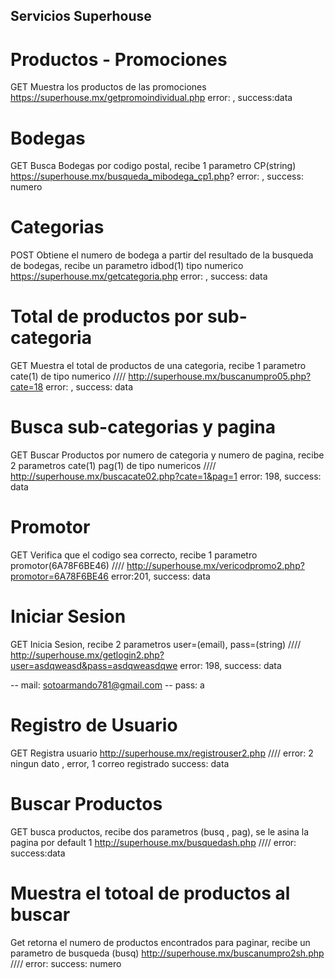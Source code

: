 ## Servicios Superhouse

# Productos - Promociones
GET Muestra los productos de las promociones
https://superhouse.mx/getpromoindividual.php
error: , success:data

# Bodegas
GET Busca Bodegas por codigo postal, recibe 1 parametro CP(string)
https://superhouse.mx/busqueda_mibodega_cp1.php?
error: , success: numero

# Categorias
POST Obtiene el numero de bodega a partir del resultado de la busqueda de bodegas, recibe un parametro idbod(1) tipo numerico
https://superhouse.mx/getcategoria.php
error: ,  success: data

# Total de productos por sub-categoria
GET Muestra el total de productos de una categoria, recibe 1 parametro cate(1) de tipo numerico   ////
http://superhouse.mx/buscanumpro05.php?cate=18
error: , success: data 

# Busca sub-categorias y pagina
GET Buscar Productos por numero de categoria y numero de pagina, recibe 2 parametros cate(1) pag(1) de tipo numericos ////
http://superhouse.mx/buscacate02.php?cate=1&pag=1
error: 198, success: data

# Promotor
GET Verifica que el codigo sea correcto, recibe 1 parametro promotor(6A78F6BE46)   ////
http://superhouse.mx/vericodpromo2.php?promotor=6A78F6BE46
error:201, success: data

# Iniciar Sesion
GET Inicia Sesion, recibe 2 parametros user=(email), pass=(string) ////
http://superhouse.mx/getlogin2.php?user=asdqweasd&pass=asdqweasdqwe
error: 198, success: data

-- mail: sotoarmando781@gmail.com
-- pass: a

# Registro de Usuario
GET Registra usuario
http://superhouse.mx/registrouser2.php   ////
error: 2 ningun dato       , error, 1 correo registrado        success: data

# Buscar Productos
GET busca productos, recibe dos parametros (busq , pag), se le asina la pagina por default 1
http://superhouse.mx/busquedash.php   ////
error:                        success:data

# Muestra el totoal de productos al buscar
Get retorna el numero de productos encontrados para paginar, recibe un parametro de busqueda (busq)
http://superhouse.mx/buscanumpro2sh.php     ////
error:                       success: numero